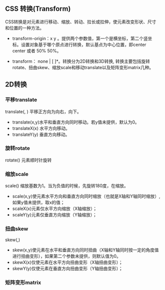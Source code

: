 ## CSS 转换(Transform) ##

CSS转换是对元素进行移动、缩放、转动、拉长或拉伸，使元素改变形状、尺寸和位置的一种方法。

- transform-origin：x y 。提供两个参数值，第一个是横坐标，第二个竖坐标。设置对象基于哪个原点进行转换，默认基点为中心位置，即center center 或者 50% 50%。

- transform： none | <transform-function> [ <transform-function> ]*。转换分为2D转换和3D转换, 转换主要包括旋转rotate、扭曲skew、缩放scale和移动translate以及矩阵变形matrix几种。

## 2D转换 ##

### 平移translate ###

translate(<number>, <number>) 平移正方向为向右，向下。

- translate(x,y)水平和垂直方向同时移动。若y值未提供，默认为0。
- translateX(x) 水平方向移动。
- translateY(y) 垂直方向移动。

### 旋转rotate ###

rotate(<angle>) 元素顺时针旋转


### 缩放scale ###

scale(<number>) 缩放基数为1。当为负值的时候，先旋转180度，在缩放。

- scale(x,y)使元素水平方向和垂直方向同时缩放（也就是X轴和Y轴同时缩放）,如果y值未提供，取x的值；
- scaleX(x)元素仅水平方向缩放（X轴缩放）；
- scaleY(y)元素仅垂直方向缩放（Y轴缩放）；


### 扭曲skew ###

skew(<angle>,<angle>)

- skew(x,y)使元素在水平和垂直方向同时扭曲（X轴和Y轴同时按一定的角度值进行扭曲变形），如果第二个参数未提供，则默认值为0。
- skewX(x)仅使元素在水平方向扭曲变形（X轴扭曲变形）；
- skewY(y)仅使元素在垂直方向扭曲变形（Y轴扭曲变形）；

### 矩阵变形matrix ###

